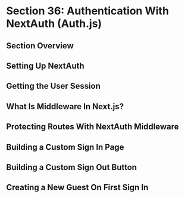 # Section 36: Authentication With NextAuth (Auth.js)

## Section Overview 

## Setting Up NextAuth 

## Getting the User Session 

## What Is Middleware In Next.js? 

## Protecting Routes With NextAuth Middleware 

## Building a Custom Sign In Page 

## Building a Custom Sign Out Button 

## Creating a New Guest On First Sign In 